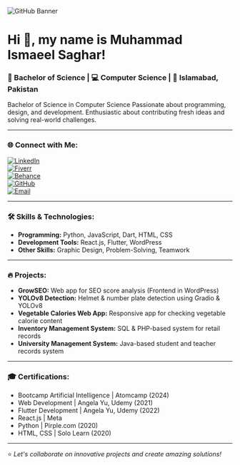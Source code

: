 ![GitHub Banner]([https://www.canva.com/design/DAGg15F2Lkk/UGK-Idh8TJZu-W9zD2NgHg/watch](https://github.com/MuhammadIsmaeel786/MuhammadIsmaeel786/blob/main/Pink%20and%20Purple%20Gradient%20Vlogger%20Simple%20Youtube%20Channel%20Art.gif))


# Hi 👋, my name is Muhammad Ismaeel Saghar!

### 📜 Bachelor of Science | 💻 Computer Science | 📍 Islamabad, Pakistan

Bachelor of Science in Computer Science
Passionate about programming, design, and development. Enthusiastic about contributing fresh ideas and solving real-world challenges.

---

### 🌐 Connect with Me:

[![LinkedIn](https://img.shields.io/badge/LinkedIn-%230077B5.svg?style=for-the-badge&logo=linkedin&logoColor=white)](https://www.linkedin.com/in/muhammad-ism%C3%A6el-saghar-7b08291a6/)  
[![Fiverr](https://img.shields.io/badge/Fiverr-%2300B22D.svg?style=for-the-badge&logo=fiverr&logoColor=white)](https://www.fiverr.com/ismailsaghar)  
[![Behance](https://img.shields.io/badge/Behance-%231766FF.svg?style=for-the-badge&logo=behance&logoColor=white)](http://behance.net/muhammasaghar1)  
[![GitHub](https://img.shields.io/badge/GitHub-%23121011.svg?style=for-the-badge&logo=github&logoColor=white)](https://github.com/MuhammadIsmaeel786)  
[![Email](https://img.shields.io/badge/Email-D14836?style=for-the-badge&logo=gmail&logoColor=white)](mailto:muhammadismaeelsaghar@gmail.com)

---

### 🛠 Skills & Technologies:

- **Programming:** Python, JavaScript, Dart, HTML, CSS
- **Development Tools:** React.js, Flutter, WordPress
- **Other Skills:** Graphic Design, Problem-Solving, Teamwork

---

### 🔥 Projects:

- **GrowSEO:** Web app for SEO score analysis (Frontend in WordPress)
- **YOLOv8 Detection:** Helmet & number plate detection using Gradio & YOLOv8
- **Vegetable Calories Web App:** Responsive app for checking vegetable calorie content
- **Inventory Management System:** SQL & PHP-based system for retail records
- **University Management System:** Java-based student and teacher records system

---

### 🎓 Certifications:

- Bootcamp Artificial Intelligence | Atomcamp (2024)
- Web Development | Angela Yu, Udemy (2021)
- Flutter Development | Angela Yu, Udemy (2022)
- React.js | Meta
- Python | Pirple.com (2020)
- HTML, CSS | Solo Learn (2020)

---

⭐️ *Let's collaborate on innovative projects and create amazing solutions!*
